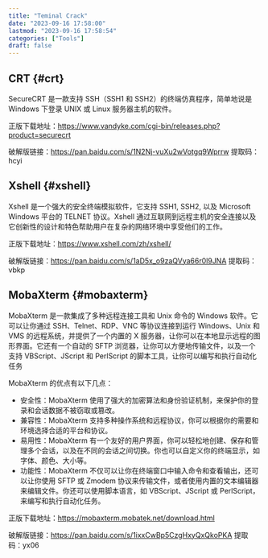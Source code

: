 ```yaml
---
title: "Teminal Crack"
date: "2023-09-16 17:58:00"
lastmod: "2023-09-16 17:58:54"
categories: ["Tools"]
draft: false
---
```


## CRT {#crt}

SecureCRT 是一款支持 SSH（SSH1 和 SSH2）的终端仿真程序，简单地说是 Windows 下登录 UNIX 或 Linux 服务器主机的软件。

正版下载地址：<https://www.vandyke.com/cgi-bin/releases.php?product=securecrt>

破解版链接：<https://pan.baidu.com/s/1N2Nj-vuXu2wVotgq9Wprrw> 提取码：hcyi


## Xshell {#xshell}

Xshell 是一个强大的安全终端模拟软件，它支持 SSH1, SSH2, 以及 Microsoft Windows 平台的 TELNET 协议。Xshell 通过互联网到远程主机的安全连接以及它创新性的设计和特色帮助用户在复杂的网络环境中享受他们的工作。

正版下载地址：<https://www.xshell.com/zh/xshell/>

破解版链接：<https://pan.baidu.com/s/1aD5x_o9zaQVya66r0l9JNA> 提取码：vbkp


## MobaXterm {#mobaxterm}

MobaXterm 是一款集成了多种远程连接工具和 Unix 命令的 Windows 软件。它可以让你通过 SSH、Telnet、RDP、VNC 等协议连接到运行 Windows、Unix 和 VMS 的远程系统，并提供了一个内置的 X 服务器，让你可以在本地显示远程的图形界面。它还有一个自动的 SFTP 浏览器，让你可以方便地传输文件，以及一个支持 VBScript、JScript 和 PerlScript 的脚本工具，让你可以编写和执行自动化任务

MobaXterm 的优点有以下几点：

-   安全性：MobaXterm 使用了强大的加密算法和身份验证机制，来保护你的登录和会话数据不被窃取或篡改。
-   兼容性：MobaXterm 支持多种操作系统和远程协议，你可以根据你的需要和环境选择合适的平台和协议。
-   易用性：MobaXterm 有一个友好的用户界面，你可以轻松地创建、保存和管理多个会话，以及在不同的会话之间切换。你也可以自定义你的终端显示，如字体、颜色、大小等。
-   功能性：MobaXterm 不仅可以让你在终端窗口中输入命令和查看输出，还可以让你使用 SFTP 或 Zmodem 协议来传输文件，或者使用内置的文本编辑器来编辑文件。你还可以使用脚本语言，如 VBScript、JScript 或 PerlScript，来编写和执行自动化任务。

正版下载地址：<https://mobaxterm.mobatek.net/download.html>

破解版链接：<https://pan.baidu.com/s/1ixxCwBp5CzgHxyQxQkoPKA> 提取码：yx06
